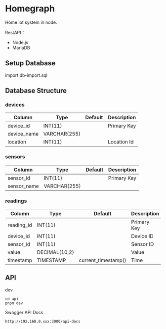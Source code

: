 # Homegraph
Home iot system in node.

RestAPI：
- Node.js
- MariaDB

## Setup Database
import db-import.sql

## Database Structure
### devices
|Column|Type|Default|Description|
|------|----|-------|----|
|device_id|INT(11)||Primary Key|
|device_name|VARCHAR(255)||
|location|INT(11)||Location Id

### sensors
|Column|Type|Default|Description|
|------|----|-------|----|
|sensor_id|INT(11)||Primary Key|
|sensor_name|VARCHAR(255)||

### readings
|Column|Type|Default|Description|
|------|----|-------|----|
|reading_id|INT(11)||Primary Key|
|device_id|INT(11)||Device ID
|sensor_id|INT(11)||Sensor ID
|value|DECIMAL(10,2)||Value
|timestamp|TIMESTAMP|current_timestamp()|Time

## API
dev
```
cd api
pnpm dev
```

Swagger API Docs
```
http://192.168.0.xxx:3000/api-docs
```
